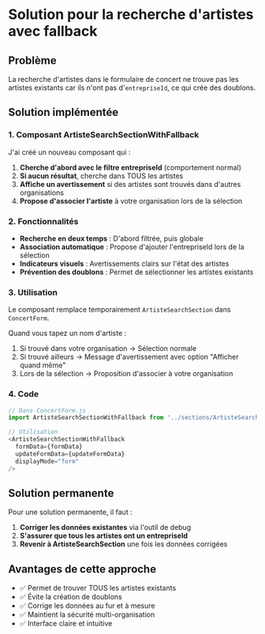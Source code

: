 # Solution pour la recherche d'artistes avec fallback

## Problème

La recherche d'artistes dans le formulaire de concert ne trouve pas les artistes existants car ils n'ont pas d'`entrepriseId`, ce qui crée des doublons.

## Solution implémentée

### 1. Composant ArtisteSearchSectionWithFallback

J'ai créé un nouveau composant qui :

1. **Cherche d'abord avec le filtre entrepriseId** (comportement normal)
2. **Si aucun résultat**, cherche dans TOUS les artistes
3. **Affiche un avertissement** si des artistes sont trouvés dans d'autres organisations
4. **Propose d'associer l'artiste** à votre organisation lors de la sélection

### 2. Fonctionnalités

- **Recherche en deux temps** : D'abord filtrée, puis globale
- **Association automatique** : Propose d'ajouter l'entrepriseId lors de la sélection
- **Indicateurs visuels** : Avertissements clairs sur l'état des artistes
- **Prévention des doublons** : Permet de sélectionner les artistes existants

### 3. Utilisation

Le composant remplace temporairement `ArtisteSearchSection` dans `ConcertForm`.

Quand vous tapez un nom d'artiste :
1. Si trouvé dans votre organisation → Sélection normale
2. Si trouvé ailleurs → Message d'avertissement avec option "Afficher quand même"
3. Lors de la sélection → Proposition d'associer à votre organisation

### 4. Code

```javascript
// Dans ConcertForm.js
import ArtisteSearchSectionWithFallback from '../sections/ArtisteSearchSectionWithFallback';

// Utilisation
<ArtisteSearchSectionWithFallback 
  formData={formData}
  updateFormData={updateFormData}
  displayMode="form"
/>
```

## Solution permanente

Pour une solution permanente, il faut :

1. **Corriger les données existantes** via l'outil de debug
2. **S'assurer que tous les artistes ont un entrepriseId**
3. **Revenir à ArtisteSearchSection** une fois les données corrigées

## Avantages de cette approche

- ✅ Permet de trouver TOUS les artistes existants
- ✅ Évite la création de doublons
- ✅ Corrige les données au fur et à mesure
- ✅ Maintient la sécurité multi-organisation
- ✅ Interface claire et intuitive
